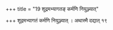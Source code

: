+++
title = "19 शूद्रमभ्यागतङ् कर्मणि नियुञ्ज्यात्"

+++
शूद्रमभ्यागतं कर्मणि नियुञ्ज्यात् । अथास्मै दद्यात् १९